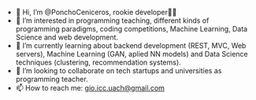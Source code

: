 - 👋 Hi, I’m @PonchoCeniceros, rookie developer👨‍💻
- 👀 I’m interested in programming teaching, different kinds of programming paradigms, coding competitions, Machine Learning, Data Science and web development.
- 🌱 I’m currently learning about backend development (REST, MVC, Web servers), Machine Learning (GAN, aplied NN models) and Data Science techniques (clustering, recommendation systems).
- 💞️ I’m looking to collaborate on tech startups and universities as programming teacher.
- 📫 How to reach me: gio.icc.uach@gmail.com

<!---
PonchoCeniceros/PonchoCeniceros is a ✨ special ✨ repository because its `README.md` (this file) appears on your GitHub profile.
You can click the Preview link to take a look at your changes.
--->
